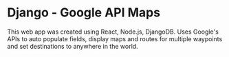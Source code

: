 # Django - Google API Maps
This web app was created using React, Node.js, DjangoDB. Uses Google's APIs to auto populate fields, display maps and routes for multiple waypoints and set destinations to anywhere in the world.


